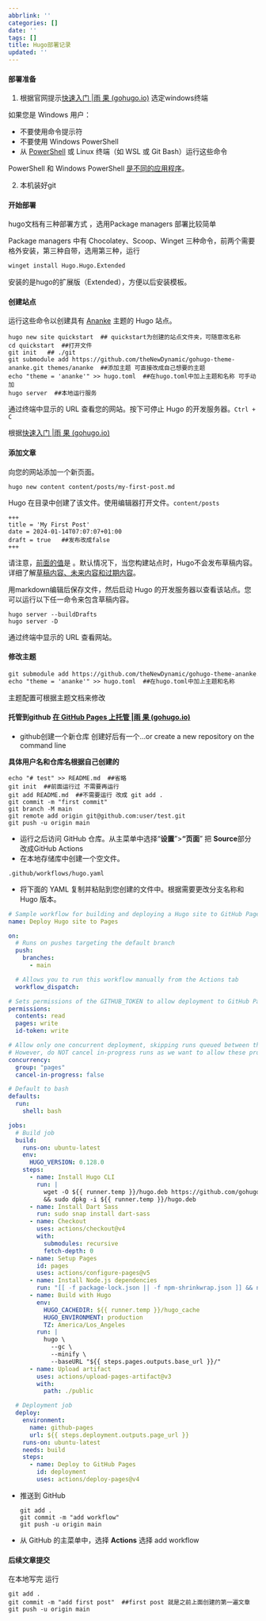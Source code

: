 ```yaml
---
abbrlink: ''
categories: []
date: ''
tags: []
title: Hugo部署记录
updated: ''
---
```

#### 部署准备

1. 根据官网提示[快速入门 |雨 果 (gohugo.io)](https://gohugo.io/getting-started/quick-start/)  选定windows终端

如果您是 Windows 用户：

- 不要使用命令提示符
- 不要使用 Windows PowerShell
- 从 [PowerShell](https://learn.microsoft.com/en-us/powershell/scripting/install/installing-powershell-on-windows) 或 Linux 终端（如 WSL 或 Git Bash）运行这些命令

PowerShell 和 Windows PowerShell [是不同的应用程序](https://learn.microsoft.com/en-us/powershell/scripting/whats-new/differences-from-windows-powershell?view=powershell-7.3)。

2. 本机装好git

#### 开始部署

hugo文档有三种部署方式 ，选用Package managers 部署比较简单

Package managers 中有 Chocolatey、Scoop、Winget 三种命令，前两个需要格外安装，第三种自带，选用第三种，运行

```sh
winget install Hugo.Hugo.Extended
```

安装的是hugo的扩展版（Extended），方便以后安装模板。

#### 创建站点

运行这些命令以创建具有 [Ananke](https://github.com/theNewDynamic/gohugo-theme-ananke) 主题的 Hugo 站点。

```text
hugo new site quickstart  ## quickstart为创建的站点文件夹，可随意改名称
cd quickstart  ##打开文件
git init   ## ./git
git submodule add https://github.com/theNewDynamic/gohugo-theme-ananke.git themes/ananke  ##添加主题 可直接改成自己想要的主题
echo "theme = 'ananke'" >> hugo.toml  ##在hugo.toml中加上主题和名称 可手动加
hugo server  ##本地运行服务
```

通过终端中显示的 URL 查看您的网站。按下可停止 Hugo 的开发服务器。`Ctrl + C`

根据[快速入门 |雨 果 (gohugo.io)](https://gohugo.io/getting-started/quick-start/)

#### 添加文章

向您的网站添加一个新页面。

```text
hugo new content content/posts/my-first-post.md
```

Hugo 在目录中创建了该文件。使用编辑器打开文件。`content/posts`

```text
+++
title = 'My First Post'
date = 2024-01-14T07:07:07+01:00
draft = true   ##发布改成false
+++
```

请注意，[前面的值](https://gohugo.io/content-management/front-matter/)是 。默认情况下，当您构建站点时，Hugo不会发布草稿内容。详细了解[草稿内容、未来内容和过期内容](https://gohugo.io/getting-started/usage/#draft-future-and-expired-content)。

用markdown编辑后保存文件，然后启动 Hugo 的开发服务器以查看该站点。您可以运行以下任一命令来包含草稿内容。

```text
hugo server --buildDrafts
hugo server -D
```

通过终端中显示的 URL 查看网站。

#### 修改主题

```html
git submodule add https://github.com/theNewDynamic/gohugo-theme-ananke.git themes/ananke  ##改成想要的主题
echo "theme = 'ananke'" >> hugo.toml  ##在hugo.toml中加上主题和名称 
```

主题配置可根据主题文档来修改

#### 托管到github [在 GitHub Pages 上托管 |雨 果 (gohugo.io)](https://gohugo.io/hosting-and-deployment/hosting-on-github/)

- github创建一个新仓库 创建好后有一个…or create a new repository on the command line

**具体用户名和仓库名根据自己创建的**

```
echo "# test" >> README.md  ##省略
git init  ##前面运行过 不需要再运行
git add README.md  ##不需要运行 改成 git add .
git commit -m "first commit"
git branch -M main
git remote add origin git@github.com:user/test.git  
git push -u origin main
```

- 运行之后访问 GitHub 仓库。从主菜单中选择“**设置**”>**“页面**” 把 **Source**部分改成GitHub Actions
- 在本地存储库中创建一个空文件。

```text
.github/workflows/hugo.yaml
```

- 将下面的 YAML 复制并粘贴到您创建的文件中。根据需要更改分支名称和 Hugo 版本。

```yaml
# Sample workflow for building and deploying a Hugo site to GitHub Pages
name: Deploy Hugo site to Pages

on:
  # Runs on pushes targeting the default branch
  push:
    branches:
      - main

  # Allows you to run this workflow manually from the Actions tab
  workflow_dispatch:

# Sets permissions of the GITHUB_TOKEN to allow deployment to GitHub Pages
permissions:
  contents: read
  pages: write
  id-token: write

# Allow only one concurrent deployment, skipping runs queued between the run in-progress and latest queued.
# However, do NOT cancel in-progress runs as we want to allow these production deployments to complete.
concurrency:
  group: "pages"
  cancel-in-progress: false

# Default to bash
defaults:
  run:
    shell: bash

jobs:
  # Build job
  build:
    runs-on: ubuntu-latest
    env:
      HUGO_VERSION: 0.128.0
    steps:
      - name: Install Hugo CLI
        run: |
          wget -O ${{ runner.temp }}/hugo.deb https://github.com/gohugoio/hugo/releases/download/v${HUGO_VERSION}/hugo_extended_${HUGO_VERSION}_linux-amd64.deb \
          && sudo dpkg -i ${{ runner.temp }}/hugo.deb      
      - name: Install Dart Sass
        run: sudo snap install dart-sass
      - name: Checkout
        uses: actions/checkout@v4
        with:
          submodules: recursive
          fetch-depth: 0
      - name: Setup Pages
        id: pages
        uses: actions/configure-pages@v5
      - name: Install Node.js dependencies
        run: "[[ -f package-lock.json || -f npm-shrinkwrap.json ]] && npm ci || true"
      - name: Build with Hugo
        env:
          HUGO_CACHEDIR: ${{ runner.temp }}/hugo_cache
          HUGO_ENVIRONMENT: production
          TZ: America/Los_Angeles
        run: |
          hugo \
            --gc \
            --minify \
            --baseURL "${{ steps.pages.outputs.base_url }}/"      
      - name: Upload artifact
        uses: actions/upload-pages-artifact@v3
        with:
          path: ./public

  # Deployment job
  deploy:
    environment:
      name: github-pages
      url: ${{ steps.deployment.outputs.page_url }}
    runs-on: ubuntu-latest
    needs: build
    steps:
      - name: Deploy to GitHub Pages
        id: deployment
        uses: actions/deploy-pages@v4
```

- 推送到 GitHub

  ```text
  git add .
  git commit -m "add workflow"
  git push -u origin main
  ```
- 从 GitHub 的主菜单中，选择 **Actions** 选择 add workflow

#### 后续文章提交

在本地写完 运行

```text
git add .
git commit -m "add first post"  ##first post 就是之前上面创建的第一遍文章
git push -u origin main
```
